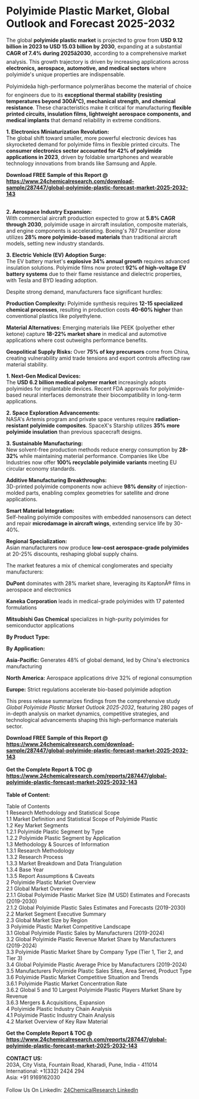 <h1>Polyimide Plastic Market, Global Outlook and Forecast 2025-2032</h1><p>The global <strong>polyimide plastic market</strong> is projected to grow from <strong>USD 9.12 billion in 2023 to USD 15.03 billion by 2030</strong>, expanding at a substantial <strong>CAGR of 7.4% during 2025â2030</strong>, according to a comprehensive market analysis. This growth trajectory is driven by increasing applications across <strong>electronics, aerospace, automotive, and medical sectors</strong> where polyimide's unique properties are indispensable.</p><p>Polyimideâa high-performance polymerâhas become the material of choice for engineers due to its <strong>exceptional thermal stability (resisting temperatures beyond 300Â°C), mechanical strength, and chemical resistance</strong>. These characteristics make it critical for manufacturing <strong>flexible printed circuits, insulation films, lightweight aerospace components, and medical implants</strong> that demand reliability in extreme conditions.</p><p><strong>1. Electronics Miniaturization Revolution:</strong><br>
The global shift toward smaller, more powerful electronic devices has skyrocketed demand for polyimide films in flexible printed circuits. The <strong>consumer electronics sector accounted for 42% of polyimide applications in 2023</strong>, driven by foldable smartphones and wearable technology innovations from brands like Samsung and Apple.</p><div><b>Download FREE Sample of this Report @ 
            <a href="https://www.24chemicalresearch.com/download-sample/287447/global-polyimide-plastic-forecast-market-2025-2032-143">
            https://www.24chemicalresearch.com/download-sample/287447/global-polyimide-plastic-forecast-market-2025-2032-143</a></b></div><br><p><strong>2. Aerospace Industry Expansion:</strong><br>
With commercial aircraft production expected to grow at <strong>5.8% CAGR through 2030</strong>, polyimide usage in aircraft insulation, composite materials, and engine components is accelerating. Boeing's 787 Dreamliner alone utilizes <strong>28% more polyimide-based materials</strong> than traditional aircraft models, setting new industry standards.</p><p><strong>3. Electric Vehicle (EV) Adoption Surge:</strong><br>
The EV battery market's <strong>explosive 34% annual growth</strong> requires advanced insulation solutions. Polyimide films now protect <strong>92% of high-voltage EV battery systems</strong> due to their flame resistance and dielectric properties, with Tesla and BYD leading adoption.</p><p>Despite strong demand, manufacturers face significant hurdles:</p><p><strong>Production Complexity:</strong> Polyimide synthesis requires <strong>12-15 specialized chemical processes</strong>, resulting in production costs <strong>40-60% higher</strong> than conventional plastics like polyethylene.</p><p><strong>Material Alternatives:</strong> Emerging materials like PEEK (polyether ether ketone) capture <strong>18-22% market share</strong> in medical and automotive applications where cost outweighs performance benefits.</p><p><strong>Geopolitical Supply Risks:</strong> Over <strong>75% of key precursors</strong> come from China, creating vulnerability amid trade tensions and export controls affecting raw material stability.</p><p><strong>1. Next-Gen Medical Devices:</strong><br>
The <strong>USD 6.2 billion medical polymer market</strong> increasingly adopts polyimides for implantable devices. Recent FDA approvals for polyimide-based neural interfaces demonstrate their biocompatibility in long-term applications.</p><p><strong>2. Space Exploration Advancements:</strong><br>
NASA's Artemis program and private space ventures require <strong>radiation-resistant polyimide composites</strong>. SpaceX's Starship utilizes <strong>35% more polyimide insulation</strong> than previous spacecraft designs.</p><p><strong>3. Sustainable Manufacturing:</strong><br>
New solvent-free production methods reduce energy consumption by <strong>28-32%</strong> while maintaining material performance. Companies like Ube Industries now offer <strong>100% recyclable polyimide variants</strong> meeting EU circular economy standards.</p><p><strong>Additive Manufacturing Breakthroughs:</strong><br>
	3D-printed polyimide components now achieve <strong>98% density</strong> of injection-molded parts, enabling complex geometries for satellite and drone applications.</p><p><strong>Smart Material Integration:</strong><br>
	Self-healing polyimide composites with embedded nanosensors can detect and repair <strong>microdamage in aircraft wings</strong>, extending service life by 30-40%.</p><p><strong>Regional Specialization:</strong><br>
	Asian manufacturers now produce <strong>low-cost aerospace-grade polyimides</strong> at 20-25% discounts, reshaping global supply chains.</p><p>The market features a mix of chemical conglomerates and specialty manufacturers:</p><p><strong>DuPont</strong> dominates with 28% market share, leveraging its KaptonÂ® films in aerospace and electronics</p><p><strong>Kaneka Corporation</strong> leads in medical-grade polyimides with 17 patented formulations</p><p><strong>Mitsubishi Gas Chemical</strong> specializes in high-purity polyimides for semiconductor applications</p><p><strong>By Product Type:</strong></p><p><strong>By Application:</strong></p><p><strong>Asia-Pacific:</strong> Generates 48% of global demand, led by China's electronics manufacturing</p><p><strong>North America:</strong> Aerospace applications drive 32% of regional consumption</p><p><strong>Europe:</strong> Strict regulations accelerate bio-based polyimide adoption</p><p>This press release summarizes findings from the comprehensive study <em>Global Polyimide Plastic Market Outlook 2025-2032</em>, featuring 280 pages of in-depth analysis on market dynamics, competitive strategies, and technological advancements shaping this high-performance materials sector.</p><div><b>Download FREE Sample of this Report @ 
            <a href="https://www.24chemicalresearch.com/download-sample/287447/global-polyimide-plastic-forecast-market-2025-2032-143">
            https://www.24chemicalresearch.com/download-sample/287447/global-polyimide-plastic-forecast-market-2025-2032-143</a></b></div><br><div><b>Get the Complete Report & TOC @ 
            <a href="https://www.24chemicalresearch.com/reports/287447/global-polyimide-plastic-forecast-market-2025-2032-143">
            https://www.24chemicalresearch.com/reports/287447/global-polyimide-plastic-forecast-market-2025-2032-143</a></b></div><br>
            <b>Table of Content:</b><p>Table of Contents<br />
1 Research Methodology and Statistical Scope<br />
1.1 Market Definition and Statistical Scope of Polyimide Plastic<br />
1.2 Key Market Segments<br />
1.2.1 Polyimide Plastic Segment by Type<br />
1.2.2 Polyimide Plastic Segment by Application<br />
1.3 Methodology & Sources of Information<br />
1.3.1 Research Methodology<br />
1.3.2 Research Process<br />
1.3.3 Market Breakdown and Data Triangulation<br />
1.3.4 Base Year<br />
1.3.5 Report Assumptions & Caveats<br />
2 Polyimide Plastic Market Overview<br />
2.1 Global Market Overview<br />
2.1.1 Global Polyimide Plastic Market Size (M USD) Estimates and Forecasts (2019-2030)<br />
2.1.2 Global Polyimide Plastic Sales Estimates and Forecasts (2019-2030)<br />
2.2 Market Segment Executive Summary<br />
2.3 Global Market Size by Region<br />
3 Polyimide Plastic Market Competitive Landscape<br />
3.1 Global Polyimide Plastic Sales by Manufacturers (2019-2024)<br />
3.2 Global Polyimide Plastic Revenue Market Share by Manufacturers (2019-2024)<br />
3.3 Polyimide Plastic Market Share by Company Type (Tier 1, Tier 2, and Tier 3)<br />
3.4 Global Polyimide Plastic Average Price by Manufacturers (2019-2024)<br />
3.5 Manufacturers Polyimide Plastic Sales Sites, Area Served, Product Type<br />
3.6 Polyimide Plastic Market Competitive Situation and Trends<br />
3.6.1 Polyimide Plastic Market Concentration Rate<br />
3.6.2 Global 5 and 10 Largest Polyimide Plastic Players Market Share by Revenue<br />
3.6.3 Mergers & Acquisitions, Expansion<br />
4 Polyimide Plastic Industry Chain Analysis<br />
4.1 Polyimide Plastic Industry Chain Analysis<br />
4.2 Market Overview of Key Raw Material</p><div><b>Get the Complete Report & TOC @ 
            <a href="https://www.24chemicalresearch.com/reports/287447/global-polyimide-plastic-forecast-market-2025-2032-143">
            https://www.24chemicalresearch.com/reports/287447/global-polyimide-plastic-forecast-market-2025-2032-143</a></b></div><br><b>CONTACT US:</b><br>
            203A, City Vista, Fountain Road, Kharadi, Pune, India - 411014<br>
            International: +1(332) 2424 294<br>
            Asia: +91 9169162030 <br><br>
            Follow Us On LinkedIn: <a href="https://www.linkedin.com/company/24chemicalresearch/">24ChemicalResearch LinkedIn</a>